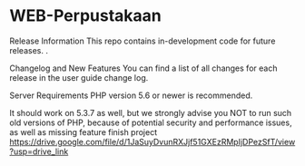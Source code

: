 # WEB-Perpustakaan
Release Information
This repo contains in-development code for future releases. .

Changelog and New Features
You can find a list of all changes for each release in the user guide change log.

Server Requirements
PHP version 5.6 or newer is recommended.

It should work on 5.3.7 as well, but we strongly advise you NOT to run such old versions of PHP, because of potential security and performance issues, as well as missing feature
finish project https://drive.google.com/file/d/1JaSuyDvunRXJjf51GXEzRMpIjDPezSfT/view?usp=drive_link 
